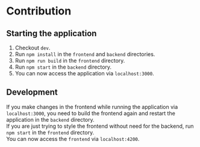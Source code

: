 # Contribution

## Starting the application

1. Checkout `dev`.
2. Run `npm install` in the `frontend` and `backend` directories.
3. Run `npm run build` in the `frontend` directory.
4. Run `npm start` in the `backend` directory.
5. You can now access the application via `localhost:3000`.

## Development

If you make changes in the frontend while running the application via `localhost:3000`, you need to build the frontend again and restart the application in the `backend` directory.  
If you are just trying to style the frontend without need for the backend, run `npm start` in the `frontend` directory.  
You can now access the `frontend` via `localhost:4200`.